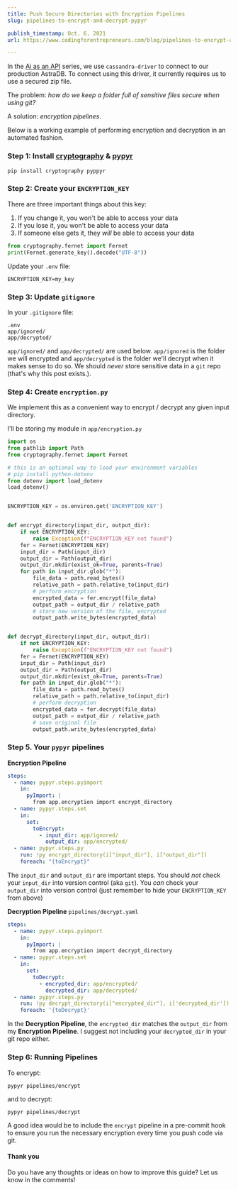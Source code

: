 ```yaml
---
title: Push Secure Directories with Encryption Pipelines
slug: pipelines-to-encrypt-and-decrypt-pypyr

publish_timestamp: Oct. 6, 2021
url: https://www.codingforentrepreneurs.com/blog/pipelines-to-encrypt-and-decrypt-pypyr/

---
```



In the [Ai as an API](https://www.codingforentrepreneurs.com/projects/aiasanapi) series, we use `cassandra-driver` to connect to our production AstraDB. To connect using this driver, it currently requires us to use a secured zip file. 

The problem: _how do we keep a folder full of sensitive files secure when using git?_

A solution: _encryption pipelines_.

Below is a working example of performing encryption and decryption in an automated fashion.


### Step 1: Install [cryptography](https://cryptography.io/en/latest/) & [pypyr](https://pypyr.io/)
```
pip install cryptography pyppyr
```


### Step 2: Create your `ENCRYPTION_KEY`
There are three important things about this key:

1. If you change it, you won't be able to access your data
2. If you lose it, you won't be able to access your data
3. If someone else gets it, they *will* be able to access your data

```python
from cryptography.fernet import Fernet
print(Fernet.generate_key().decode("UTF-8"))
```


Update your `.env` file:
```
ENCRYPTION_KEY=my_key
```

### Step 3: Update `gitignore`

In your `.gitignore` file:

```
.env
app/ignored/
app/decrypted/
```

`app/ignored/` and `app/decrypted/` are used below. `app/ignored` is the folder we will encrypted and `app/decrypted` is the folder we'll decrypt when it makes sense to do so. We should *never* store sensitive data in a `git` repo (that's why this post exists.).


### Step 4: Create `encryption.py`
We implement this as a convenient way to encrypt / decrypt any given input directory.

I'll be storing my module in `app/encryption.py`

```python
import os
from pathlib import Path
from cryptography.fernet import Fernet

# this is an optional way to load your environment variables
# pip install python-dotenv
from dotenv import load_dotenv
load_dotenv()


ENCRYPTION_KEY = os.environ.get('ENCRYPTION_KEY')


def encrypt_directory(input_dir, output_dir):
    if not ENCRYPTION_KEY:
        raise Exception(f"ENCRYPTION_KEY not found")
    fer = Fernet(ENCRYPTION_KEY)
    input_dir = Path(input_dir)
    output_dir = Path(output_dir)
    output_dir.mkdir(exist_ok=True, parents=True)
    for path in input_dir.glob("*"):
        file_data = path.read_bytes()
        relative_path = path.relative_to(input_dir)
        # perform encryption
        encrypted_data = fer.encrypt(file_data)
        output_path = output_dir / relative_path
        # store new version of the file, encrypted
        output_path.write_bytes(encrypted_data)


def decrypt_directory(input_dir, output_dir):
    if not ENCRYPTION_KEY:
        raise Exception(f"ENCRYPTION_KEY not found")
    fer = Fernet(ENCRYPTION_KEY)
    input_dir = Path(input_dir)
    output_dir = Path(output_dir)
    output_dir.mkdir(exist_ok=True, parents=True)
    for path in input_dir.glob("*"):
        file_data = path.read_bytes()
        relative_path = path.relative_to(input_dir)
        # perform decryption
        encrypted_data = fer.decrypt(file_data)
        output_path = output_dir / relative_path
        # save original file
        output_path.write_bytes(encrypted_data)
```





### Step 5. Your `pypyr` pipelines



__Encryption Pipeline__

```yaml
steps:
  - name: pypyr.steps.pyimport
    in:
      pyImport: |
        from app.encryption import encrypt_directory
  - name: pypyr.steps.set
    in:
      set:
        toEncrypt:
          - input_dir: app/ignored/ 
            output_dir: app/encrypted/
  - name: pypyr.steps.py
    run: !py encrypt_directory(i["input_dir"], i["output_dir"])
    foreach: "{toEncrypt}"
```

The `input_dir` and `output_dir` are important steps. You should *not* check your `input_dir` into version control (aka `git`). You *can* check your `output_dir` into version control (just remember to hide your `ENCRYPTION_KEY` from above)


__Decryption Pipeline__
`pipelines/decrypt.yaml`
```yaml
steps:
  - name: pypyr.steps.pyimport
    in:
      pyImport: |
        from app.encryption import decrypt_directory
  - name: pypyr.steps.set
    in:
      set:
        toDecrypt:
          - encrypted_dir: app/encrypted/
            decrypted_dir: app/decrypted/
  - name: pypyr.steps.py
    run: !py decrypt_directory(i["encrypted_dir"], i['decrypted_dir'])
    foreach: '{toDecrypt}'
```

In the __Decryption Pipeline__, the `encrypted_dir` matches the `output_dir` from my __Encryption Pipeline__. I suggest not including your `decrypted_dir` in your git repo either.


### Step 6: Running Pipelines

To encrypt:
```
pypyr pipelines/encrypt
```

and to decrypt:

```
pypyr pipelines/decrypt
```

A good idea would be to include the `encrypt` pipeline in a pre-commit hook to ensure you run the necessary encryption every time you push code via git.


#### Thank you
Do you have any thoughts or ideas on how to improve this guide? Let us know in the comments!
